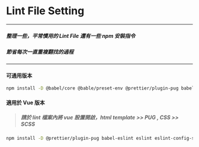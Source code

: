 # Lint File Setting

---

##### 整理一些，平常慣用的 Lint File 還有一些 npm 安裝指令

##### 節省每次一直重複翻找的過程

---

#### 可通用版本

```bash
npm install -D @babel/core @bable/preset-env @prettier/plugin-pug babel-eslint eslint eslint-config-standard eslint-config-prettier eslint-plugin-import eslint-plugin-prettier prettier stylelint stylelint-config-prettier stylelint-config-standard stylelint-order stylelint-prettier stylelint-scss
```

#### 適用於 Vue 版本

> ##### 請於 lint 檔案內將 vue 設置開啟，html template >> PUG , CSS >> SCSS

```bash
npm install -D @prettier/plugin-pug babel-eslint eslint eslint-config-standard eslint-config-prettier eslint-plugin-import eslint-plugin-vue eslint-plugin-prettier eslint-plugin-standard prettier stylelint stylelint-config-prettier stylelint-config-standard stylelint-order stylelint-prettier stylelint-scss
```
